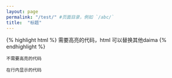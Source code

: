 ```yaml
---
layout: page
permalink: "/test/" #页面目录，例如 `/abc/`
title:  "标题"
---
```


{% highlight html %}
需要高亮的代码，html 可以替换其他daima
{% endhighlight %}

```
不需要高亮的代码
```

`在行内显示的代码`
